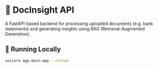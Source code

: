 # 📄 DocInsight API

A FastAPI-based backend for processing uploaded documents (e.g. bank statements) and generating insights using RAG (Retrieval-Augmented Generation).

## 🚀 Running Locally

```bash
uvicorn app.main:app --reload
